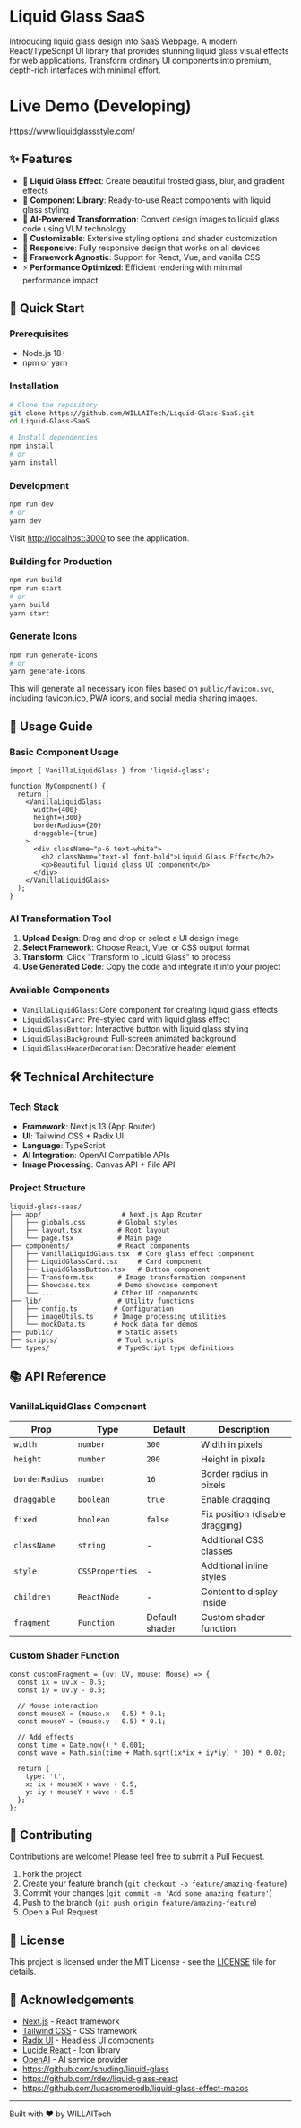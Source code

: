 # Liquid Glass SaaS

Introducing liquid glass design into SaaS Webpage. A modern React/TypeScript UI library that provides stunning liquid glass visual effects for web applications. Transform ordinary UI components into premium, depth-rich interfaces with minimal effort.
# Live Demo (Developing)
https://www.liquidglassstyle.com/






## ✨ Features

- 🔮 **Liquid Glass Effect**: Create beautiful frosted glass, blur, and gradient effects
- 🧩 **Component Library**: Ready-to-use React components with liquid glass styling
- 🤖 **AI-Powered Transformation**: Convert design images to liquid glass code using VLM technology
- 🎨 **Customizable**: Extensive styling options and shader customization
- 📱 **Responsive**: Fully responsive design that works on all devices
- 🔧 **Framework Agnostic**: Support for React, Vue, and vanilla CSS
- ⚡ **Performance Optimized**: Efficient rendering with minimal performance impact

## 🚀 Quick Start

### Prerequisites

- Node.js 18+
- npm or yarn

### Installation

```bash
# Clone the repository
git clone https://github.com/WILLAITech/Liquid-Glass-SaaS.git
cd Liquid-Glass-SaaS

# Install dependencies
npm install
# or
yarn install
```


### Development

```bash
npm run dev
# or
yarn dev
```

Visit [http://localhost:3000](http://localhost:3000) to see the application.

### Building for Production

```bash
npm run build
npm run start
# or
yarn build
yarn start
```

### Generate Icons

```bash
npm run generate-icons
# or
yarn generate-icons
```

This will generate all necessary icon files based on `public/favicon.svg`, including favicon.ico, PWA icons, and social media sharing images.

## 📖 Usage Guide

### Basic Component Usage

```tsx
import { VanillaLiquidGlass } from 'liquid-glass';

function MyComponent() {
  return (
    <VanillaLiquidGlass 
      width={400} 
      height={300} 
      borderRadius={20}
      draggable={true}
    >
      <div className="p-6 text-white">
        <h2 className="text-xl font-bold">Liquid Glass Effect</h2>
        <p>Beautiful liquid glass UI component</p>
      </div>
    </VanillaLiquidGlass>
  );
}
```

### AI Transformation Tool

1. **Upload Design**: Drag and drop or select a UI design image
2. **Select Framework**: Choose React, Vue, or CSS output format
3. **Transform**: Click "Transform to Liquid Glass" to process
4. **Use Generated Code**: Copy the code and integrate it into your project

### Available Components

- `VanillaLiquidGlass`: Core component for creating liquid glass effects
- `LiquidGlassCard`: Pre-styled card with liquid glass effect
- `LiquidGlassButton`: Interactive button with liquid glass styling
- `LiquidGlassBackground`: Full-screen animated background
- `LiquidGlassHeaderDecoration`: Decorative header element

## 🛠️ Technical Architecture

### Tech Stack

- **Framework**: Next.js 13 (App Router)
- **UI**: Tailwind CSS + Radix UI
- **Language**: TypeScript
- **AI Integration**: OpenAI Compatible APIs
- **Image Processing**: Canvas API + File API

### Project Structure

```
liquid-glass-saas/
├── app/                    # Next.js App Router
│   ├── globals.css        # Global styles
│   ├── layout.tsx         # Root layout
│   └── page.tsx           # Main page
├── components/            # React components
│   ├── VanillaLiquidGlass.tsx  # Core glass effect component
│   ├── LiquidGlassCard.tsx     # Card component
│   ├── LiquidGlassButton.tsx   # Button component
│   ├── Transform.tsx      # Image transformation component
│   ├── Showcase.tsx       # Demo showcase component
│   └── ...               # Other UI components
├── lib/                   # Utility functions
│   ├── config.ts         # Configuration
│   ├── imageUtils.ts     # Image processing utilities
│   └── mockData.ts       # Mock data for demos
├── public/                # Static assets
├── scripts/               # Tool scripts
└── types/                 # TypeScript type definitions
```


## 📚 API Reference

### VanillaLiquidGlass Component

| Prop | Type | Default | Description |
|------|------|---------|-------------|
| `width` | `number` | `300` | Width in pixels |
| `height` | `number` | `200` | Height in pixels |
| `borderRadius` | `number` | `16` | Border radius in pixels |
| `draggable` | `boolean` | `true` | Enable dragging |
| `fixed` | `boolean` | `false` | Fix position (disable dragging) |
| `className` | `string` | - | Additional CSS classes |
| `style` | `CSSProperties` | - | Additional inline styles |
| `children` | `ReactNode` | - | Content to display inside |
| `fragment` | `Function` | Default shader | Custom shader function |

### Custom Shader Function

```tsx
const customFragment = (uv: UV, mouse: Mouse) => {
  const ix = uv.x - 0.5;
  const iy = uv.y - 0.5;
  
  // Mouse interaction
  const mouseX = (mouse.x - 0.5) * 0.1;
  const mouseY = (mouse.y - 0.5) * 0.1;
  
  // Add effects
  const time = Date.now() * 0.001;
  const wave = Math.sin(time + Math.sqrt(ix*ix + iy*iy) * 10) * 0.02;
  
  return {
    type: 't',
    x: ix + mouseX + wave + 0.5,
    y: iy + mouseY + wave + 0.5
  };
};
```

## 🤝 Contributing

Contributions are welcome! Please feel free to submit a Pull Request.

1. Fork the project
2. Create your feature branch (`git checkout -b feature/amazing-feature`)
3. Commit your changes (`git commit -m 'Add some amazing feature'`)
4. Push to the branch (`git push origin feature/amazing-feature`)
5. Open a Pull Request

## 📄 License

This project is licensed under the MIT License - see the [LICENSE](LICENSE) file for details.

## 🙏 Acknowledgements

- [Next.js](https://nextjs.org/) - React framework
- [Tailwind CSS](https://tailwindcss.com/) - CSS framework
- [Radix UI](https://www.radix-ui.com/) - Headless UI components
- [Lucide React](https://lucide.dev/) - Icon library
- [OpenAI](https://openai.com/) - AI service provider
- https://github.com/shuding/liquid-glass
- https://github.com/rdev/liquid-glass-react
- https://github.com/lucasromerodb/liquid-glass-effect-macos


---

Built with ❤️ by WILLAITech
